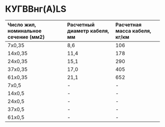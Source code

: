 #  КУГВВнг(А)LS

|  Число жил, номинальное сечение (мм2)   | Расчетный диаметр кабеля, мм   | Расчетная масса кабеля, кг/км   |
|:----------------------------------------|:-------------------------------|:--------------------------------|
| 7х0,35                                  | 8,6                            | 106                             |
| 14х0,35                                 | 11,4                           | 178                             |
| 24х0,35                                 | 15,1                           | 290                             |
| 37х0,35                                 | 17,0                           | 405                             |
| 61х0,35                                 | 21,1                           | 652                             |
| 7х0,5                                   | -                              | -                               |
| 14х0,5                                  | -                              | -                               |
| 24х0,5                                  | -                              | -                               |
| 37х0,5                                  | -                              | -                               |
| 61х0,5                                  | -                              | -                               |